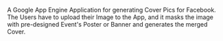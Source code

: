 A Google App Engine Application for generating Cover Pics for Facebook.
The Users have to upload their Image to the App, and it masks the image with pre-designed Event's Poster or Banner and generates the merged Cover. 
